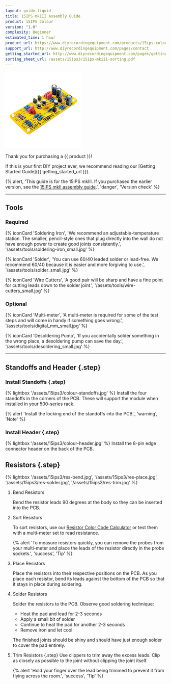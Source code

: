 ```yaml
---
layout: guide.liquid
title: 15IPS mkIII Assembly Guide
product: 15IPS Colour
version: "1.0"
complexity: Beginner
estimated_time: 1 hour
product_url: https://www.diyrecordingequipment.com/products/15ips-colour
support_url: http://www.diyrecordingequipment.com/pages/contact
getting_started_url: http://www.diyrecordingequipment.com/pages/getting-started
sorting_sheet_url: /assets/15ips3/15ips-mkiii-sorting.pdf
---
```


![{{ product }}](/assets/15ips3/15ips-mkiii-medium.jpg)

Thank you for purchasing a {{ product }}!

If this is your first DIY project ever, we recommend reading our [Getting Started Guide]({{ getting_started_url }}).

{% alert, 'This guide is for the 15IPS mkIII. If you purchased the earlier version, see the [15IPS mkII assembly guide](https://manuals.diy.re/15ips).', 'danger', 'Version check' %}

---

## Tools

### Required

{% iconCard 'Soldering Iron', 'We recommend an adjustable-temperature station. The smaller, pencil-style ones that plug directly into the wall do not have enough power to create good joints consistently.', '/assets/tools/soldering-iron_small.jpg' %}

{% iconCard 'Solder', 'You can use 60/40 leaded solder or lead-free. We recommend 60/40 because it is easier and more forgiving to use.', '/assets/tools/solder_small.jpg' %}

{% iconCard 'Wire Cutters', 'A good pair will be sharp and have a fine point for cutting leads down to the solder joint.', '/assets/tools/wire-cutters_small.jpg' %}


### Optional

{% iconCard 'Multi-meter', 'A multi-meter is required for some of the test steps and will come in handy if something goes wrong.', '/assets/tools/digital_mm_small.jpg' %}


{% iconCard 'Desoldering Pump', 'If you accidentally solder something in the wrong place, a desoldering pump can save the day.', '/assets/tools/desoldering_small.jpg' %}

---

## Standoffs and Header {.step}
### Install Standoffs {.step}
{% lightbox '/assets/15ips3/colour-standoffs.jpg' %}
Install the four standoffs in the corners of the PCB. These will support the module when installed in your 500-series rack.

{% alert 'Install the locking end of the standoffs into the PCB.', 'warning', 'Note' %}
### Install Header {.step}
{% lightbox '/assets/15ips3/colour-header.jpg' %}
Install the 8-pin edge connector header on the back of the PCB.

## Resistors {.step}

{% lightbox '/assets/15ips3/res-bend.jpg', '/assets/15ips3/res-place.jpg', '/assets/15ips3/res-solder.jpg', '/assets/15ips3/res-trim.jpg' %}

1. Bend Resistors
    
    Bend the resistor leads 90 degrees at the body so they can be inserted into the PCB.
1. Sort Resistors
    
    To sort resistors, use our [Resistor Color Code Calculator](https://www.diyrecordingequipment.com/pages/resistor-color-code-calculator) or test them with a multi-meter set to read resistance.

    {% alert 'To measure resistors quickly, you can remove the probes from your multi-meter and place the leads of the resistor directly in the probe sockets.', 'success', 'Tip' %}
1. Place Resistors
    
    Place the resistors into their respective positions on the PCB. As you place each resistor, bend its leads against the bottom of the PCB so that it stays in place during soldering.
1. Solder Resistors
    
    Solder the resistors to the PCB. Observe good soldering technique:

    * Heat the pad and lead for 2-3 seconds
    * Apply a small bit of solder
    * Continue to heat the pad for another 2-3 seconds
    * Remove iron and let cool

    The finished joints should be shiny and should have just enough solder to cover the pad entirely.
1. Trim Resistors {.step}
    Use clippers to trim away the excess leads. Clip as closely as possible to the joint without clipping the joint itself.

    {% alert 'Hold your finger over the lead being trimmed to prevent it from flying across the room.', 'success', 'Tip' %}

